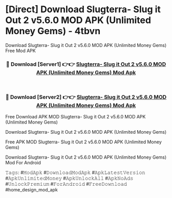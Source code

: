 # [Direct] Download Slugterra- Slug it Out 2 v5.6.0 MOD APK (Unlimited Money Gems) - 4tbvn
Download Slugterra- Slug it Out 2 v5.6.0 MOD APK (Unlimited Money Gems) Free Mod APK

<div align="center">
<h3>🔴 Download [Server1] 👉👉 <a href="https://apk-comot.site?title=Slugterra-_Slug_it_Out_2_v5.6.0_MOD_APK_(Unlimited_Money_Gems)">Slugterra- Slug it Out 2 v5.6.0 MOD APK (Unlimited Money Gems) Mod Apk</a></h3><br>

<h3>🔴 Download [Server2] 👉👉 <a href="https://apk-comot.site?title=Slugterra-_Slug_it_Out_2_v5.6.0_MOD_APK_(Unlimited_Money_Gems)">Slugterra- Slug it Out 2 v5.6.0 MOD APK (Unlimited Money Gems) Mod Apk</a></h3>
</div>


Free Download APK MOD Slugterra- Slug it Out 2 v5.6.0 MOD APK (Unlimited Money Gems)

Download Slugterra- Slug it Out 2 v5.6.0 MOD APK (Unlimited Money Gems) 

Free APK MOD Slugterra- Slug it Out 2 v5.6.0 MOD APK (Unlimited Money Gems) 

Download Slugterra- Slug it Out 2 v5.6.0 MOD APK (Unlimited Money Gems) Mod For Android

𝚃𝚊𝚐𝚜: #𝙼𝚘𝚍𝙰𝚙𝚔 #𝙳𝚘𝚠𝚗𝚕𝚘𝚊𝚍𝙼𝚘𝚍𝙰𝚙𝚔 #𝙰𝚙𝚔𝙻𝚊𝚝𝚎𝚜𝚝𝚅𝚎𝚛𝚜𝚒𝚘𝚗 #𝙰𝚙𝚔𝚄𝚗𝚕𝚒𝚖𝚒𝚝𝚎𝚍𝙼𝚘𝚗𝚎𝚢 #𝙰𝚙𝚔𝚄𝚗𝚕𝚘𝚌𝚔𝙰𝚕𝚕 #𝙰𝚙𝚔𝙽𝚘𝙰𝚍𝚜 #𝚄𝚗𝚕𝚘𝚌𝚔𝙿𝚛𝚎𝚖𝚒𝚞𝚖 #𝙵𝚘𝚛𝙰𝚗𝚍𝚛𝚘𝚒𝚍 #𝙵𝚛𝚎𝚎𝙳𝚘𝚠𝚗𝚕𝚘𝚊𝚍 #home_design_mod_apk